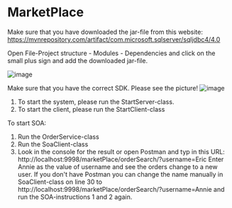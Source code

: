 # MarketPlace
Make sure that you have downloaded the jar-file from this website:
https://mvnrepository.com/artifact/com.microsoft.sqlserver/sqljdbc4/4.0 

Open File-Project structure - Modules - Dependencies and click on the small plus sign and add the downloaded jar-file.

![image](https://user-images.githubusercontent.com/76004088/168252130-1e7373c1-fa5e-4028-a09e-31e250d977e5.png)

Make sure that you have the correct SDK. Please see the picture!
![image](https://user-images.githubusercontent.com/76004088/168252813-7bd21c9d-f3e3-4365-9e5c-76fb0118db60.png)

1. To start the system, please run the StartServer-class.
2. To start the client, please run the StartClient-class

To start SOA:
1. Run the OrderService-class
2. Run the SoaClient-class
3. Look in the console for the result or open Postman and typ in this URL:
   http://localhost:9998/marketPlace/orderSearch/?username=Eric
   Enter Annie as the value of username and see the orders change to a new user.
   If you don't have Postman you can change the name manually in SoaClient-class on line 30
   to http://localhost:9998/marketPlace/orderSearch/?username=Annie and run the SOA-instructions
   1 and 2 again.
